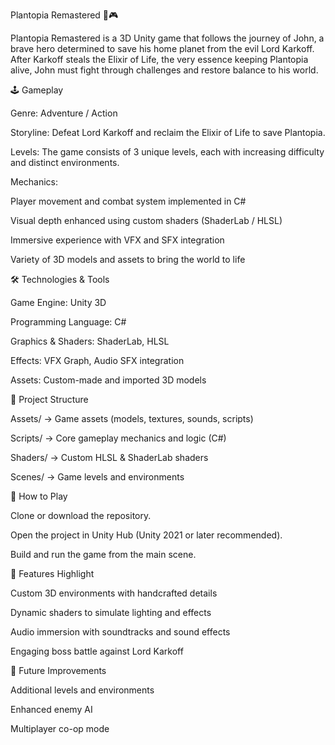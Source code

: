 Plantopia Remastered 🌱🎮

Plantopia Remastered is a 3D Unity game that follows the journey of John, a brave hero determined to save his home planet from the evil Lord Karkoff. After Karkoff steals the Elixir of Life, the very essence keeping Plantopia alive, John must fight through challenges and restore balance to his world.

🕹️ Gameplay

Genre: Adventure / Action

Storyline: Defeat Lord Karkoff and reclaim the Elixir of Life to save Plantopia.

Levels: The game consists of 3 unique levels, each with increasing difficulty and distinct environments.

Mechanics:

Player movement and combat system implemented in C#

Visual depth enhanced using custom shaders (ShaderLab / HLSL)

Immersive experience with VFX and SFX integration

Variety of 3D models and assets to bring the world to life

🛠️ Technologies & Tools

Game Engine: Unity 3D

Programming Language: C#

Graphics & Shaders: ShaderLab, HLSL

Effects: VFX Graph, Audio SFX integration

Assets: Custom-made and imported 3D models

📂 Project Structure

Assets/ → Game assets (models, textures, sounds, scripts)

Scripts/ → Core gameplay mechanics and logic (C#)

Shaders/ → Custom HLSL & ShaderLab shaders

Scenes/ → Game levels and environments

🚀 How to Play

Clone or download the repository.

Open the project in Unity Hub (Unity 2021 or later recommended).

Build and run the game from the main scene.

🎨 Features Highlight

Custom 3D environments with handcrafted details

Dynamic shaders to simulate lighting and effects

Audio immersion with soundtracks and sound effects

Engaging boss battle against Lord Karkoff

📖 Future Improvements

Additional levels and environments

Enhanced enemy AI

Multiplayer co-op mode
